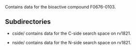 Contains data for the bioactive compound F0676-0103.

## Subdirectories

- cside/ contains data for the C-side search space on rv1821.

- nside/ contains data for the N-side search space on rv1821.

